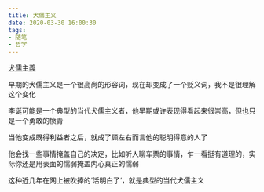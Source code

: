 ```yaml
---
title: 犬儒主义
date: 2020-03-30 16:00:30
tags:
- 随笔
- 哲学
---
```

[犬儒主義](https://zh.wikipedia.org/zh-hans/%E7%8A%AC%E5%84%92%E4%B8%BB%E7%BE%A9)

早期的犬儒主义是一个很高尚的形容词，现在却变成了一个贬义词，我不是很理解这个变化

李诞可能是一个典型的当代犬儒主义者，他早期或许表现得看起来很崇高，但也只是一个勇敢的愤青

当他变成既得利益者之后，就成了顾左右而言他的聪明得意的人了

他会找一些事情掩盖自己的决定，比如听人聊车票的事情，乍一看挺有道理的，实际你还是用表面的懦弱掩盖内心真正的懦弱

这种近几年在网上被吹捧的‘活明白了‘，就是典型的当代犬儒主义